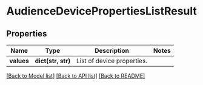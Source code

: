 # AudienceDevicePropertiesListResult

## Properties
Name | Type | Description | Notes
------------ | ------------- | ------------- | -------------
**values** | **dict(str, str)** | List of device properties. | 

[[Back to Model list]](../README.md#documentation-for-models) [[Back to API list]](../README.md#documentation-for-api-endpoints) [[Back to README]](../README.md)

